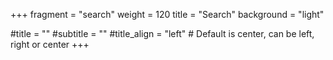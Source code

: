+++
fragment = "search"
weight = 120
title = "Search"
background = "light"

#title = ""
#subtitle = ""
#title_align = "left" # Default is center, can be left, right or center
+++
